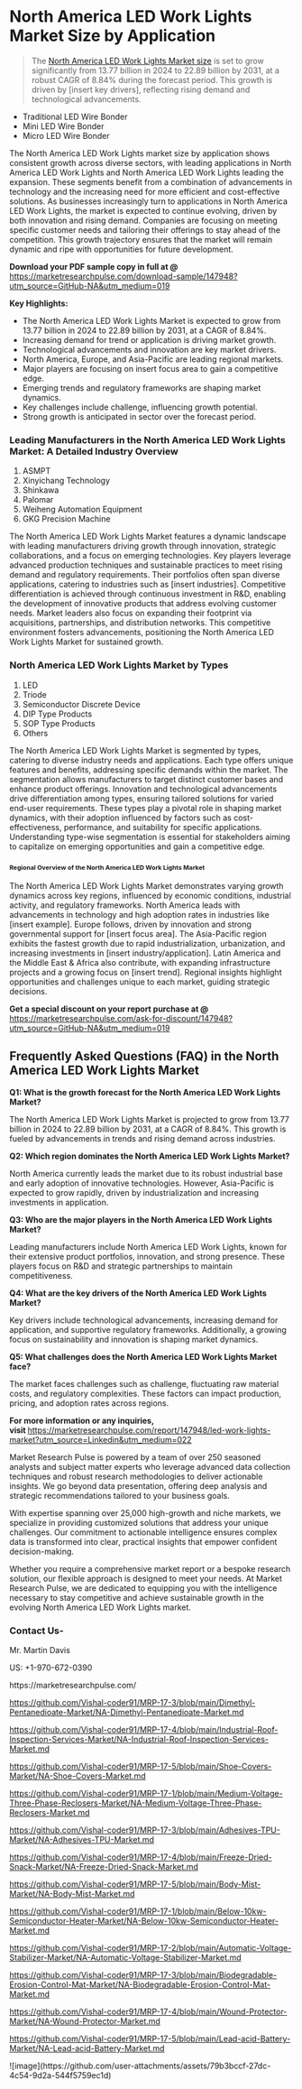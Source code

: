 <h1>North America LED Work Lights Market&nbsp;Size by Application</h1><blockquote><p>The <a href="https://marketresearchpulse.com/download-sample/147948?utm_source=GitHub-NA&amp;utm_medium=019">North America LED Work Lights Market size</a> is set to grow significantly from 13.77 billion in 2024 to 22.89 billion by 2031, at a robust CAGR of 8.84% during the forecast period. This growth is driven by [insert key drivers], reflecting rising demand and technological advancements.</p></blockquote><ul><li>Traditional LED Wire Bonder<li> Mini LED Wire Bonder<li> Micro LED Wire Bonder</li></ul><p>The North America LED Work Lights market size by application shows consistent growth across diverse sectors, with leading applications in North America LED Work Lights and North America LED Work Lights leading the expansion. These segments benefit from a combination of advancements in technology and the increasing need for more efficient and cost-effective solutions. As businesses increasingly turn to applications in North America LED Work Lights, the market is expected to continue evolving, driven by both innovation and rising demand. Companies are focusing on meeting specific customer needs and tailoring their offerings to stay ahead of the competition. This growth trajectory ensures that the market will remain dynamic and ripe with opportunities for future development.</p><p><strong>Download your PDF sample copy in full at @ </strong><a href="https://marketresearchpulse.com/download-sample/147948?utm_source=GitHub-NA&amp;utm_medium=019">https://marketresearchpulse.com/download-sample/147948?utm_source=GitHub-NA&amp;utm_medium=019</a></p><p><strong>Key Highlights: </strong></p><ul><li>The North America LED Work Lights Market is expected to grow from 13.77 billion in 2024 to 22.89 billion by 2031, at a CAGR of 8.84%.</li><li>Increasing demand for trend or application is driving market growth.</li><li>Technological advancements and innovation are key market drivers.</li><li>North America, Europe, and Asia-Pacific are leading regional markets.</li><li>Major players are focusing on insert focus area to gain a competitive edge.</li><li>Emerging trends and regulatory frameworks are shaping market dynamics.</li><li>Key challenges include challenge, influencing growth potential.</li><li>Strong growth is anticipated in sector over the forecast period.</li></ul><h3>Leading Manufacturers in the North America LED Work Lights Market: A Detailed Industry Overview</h3><ol><li>ASMPT</li><li>Xinyichang Technology</li><li>Shinkawa</li><li>Palomar</li><li>Weiheng Automation Equipment</li><li>GKG Precision Machine</li></ol><div class="flex max-w-full flex-col flex-grow"><div class="min-h-8 text-message flex w-full flex-col items-end gap-2 whitespace-normal break-words [.text-message+&amp;]:mt-5" dir="auto" data-message-author-role="assistant" data-message-id="fd8432e4-4910-450d-b182-61b7bfb0a01f" data-message-model-slug="gpt-4o"><div class="flex w-full flex-col gap-1 empty:hidden first:pt-[3px]"><div class="markdown prose w-full break-words dark:prose-invert light"><p>The North America LED Work Lights Market features a dynamic landscape with leading manufacturers driving growth through innovation, strategic collaborations, and a focus on emerging technologies. Key players leverage advanced production techniques and sustainable practices to meet rising demand and regulatory requirements. Their portfolios often span diverse applications, catering to industries such as [insert industries]. Competitive differentiation is achieved through continuous investment in R&amp;D, enabling the development of innovative products that address evolving customer needs. Market leaders also focus on expanding their footprint via acquisitions, partnerships, and distribution networks. This competitive environment fosters advancements, positioning the North America LED Work Lights Market for sustained growth.</p></div></div></div></div><h3>North America LED Work Lights Market by Types</h3><ol><li>LED<li> Triode<li> Semiconductor Discrete Device<li> DIP Type Products<li> SOP Type Products<li> Others</li></ol><div class="flex max-w-full flex-col flex-grow"><div class="min-h-8 text-message flex w-full flex-col items-end gap-2 whitespace-normal break-words [.text-message+&amp;]:mt-5" dir="auto" data-message-author-role="assistant" data-message-id="084470be-0bb7-4664-bddf-5156b4f41249" data-message-model-slug="gpt-4o-mini"><div class="flex w-full flex-col gap-1 empty:hidden first:pt-[3px]"><div class="markdown prose w-full break-words dark:prose-invert light"><p>The North America LED Work Lights Market is segmented by types, catering to diverse industry needs and applications. Each type offers unique features and benefits, addressing specific demands within the market. The segmentation allows manufacturers to target distinct customer bases and enhance product offerings. Innovation and technological advancements drive differentiation among types, ensuring tailored solutions for varied end-user requirements. These types play a pivotal role in shaping market dynamics, with their adoption influenced by factors such as cost-effectiveness, performance, and suitability for specific applications. Understanding type-wise segmentation is essential for stakeholders aiming to capitalize on emerging opportunities and gain a competitive edge.</p></div></div></div></div><h3><span style="font-size: 11px;">Regional Overview of the North America LED Work Lights Market</span></h3><div class="flex max-w-full flex-col flex-grow"><div class="min-h-8 text-message flex w-full flex-col items-end gap-2 whitespace-normal break-words [.text-message+&amp;]:mt-5" dir="auto" data-message-author-role="assistant" data-message-id="e9038762-ce64-4e30-91c9-9bd413514231" data-message-model-slug="gpt-4o-mini"><div class="flex w-full flex-col gap-1 empty:hidden first:pt-[3px]"><div class="markdown prose w-full break-words dark:prose-invert light"><p>The North America LED Work Lights Market demonstrates varying growth dynamics across key regions, influenced by economic conditions, industrial activity, and regulatory frameworks. North America leads with advancements in technology and high adoption rates in industries like [insert example]. Europe follows, driven by innovation and strong governmental support for [insert focus area]. The Asia-Pacific region exhibits the fastest growth due to rapid industrialization, urbanization, and increasing investments in [insert industry/application]. Latin America and the Middle East &amp; Africa also contribute, with expanding infrastructure projects and a growing focus on [insert trend]. Regional insights highlight opportunities and challenges unique to each market, guiding strategic decisions.</p></div></div></div></div><p><strong>Get a special discount on your report purchase at @ </strong><a href="https://marketresearchpulse.com/ask-for-discount/147948?utm_source=GitHub-NA&amp;utm_medium=019">https://marketresearchpulse.com/ask-for-discount/147948?utm_source=GitHub-NA&amp;utm_medium=019</a></p><h2>Frequently Asked Questions (FAQ) in the North America LED Work Lights Market</h2><p><strong>Q1: What is the growth forecast for the North America LED Work Lights Market?</strong></p><p>The North America LED Work Lights Market is projected to grow from 13.77 billion in 2024 to 22.89 billion by 2031, at a CAGR of 8.84%. This growth is fueled by advancements in trends and rising demand across industries.</p><p><strong>Q2: Which region dominates the North America LED Work Lights Market?</strong></p><p>North America currently leads the market due to its robust industrial base and early adoption of innovative technologies. However, Asia-Pacific is expected to grow rapidly, driven by industrialization and increasing investments in application.</p><p><strong>Q3: Who are the major players in the North America LED Work Lights Market?</strong></p><p>Leading manufacturers include North America LED Work Lights, known for their extensive product portfolios, innovation, and strong presence. These players focus on R&amp;D and strategic partnerships to maintain competitiveness.</p><p><strong>Q4: What are the key drivers of the North America LED Work Lights Market?</strong></p><p>Key drivers include technological advancements, increasing demand for application, and supportive regulatory frameworks. Additionally, a growing focus on sustainability and innovation is shaping market dynamics.</p><p><strong>Q5: What challenges does the North America LED Work Lights Market face?</strong></p><p>The market faces challenges such as challenge, fluctuating raw material costs, and regulatory complexities. These factors can impact production, pricing, and adoption rates across regions.</p><p><strong>For more information or any inquiries, visit&nbsp;</strong><a href="https://marketresearchpulse.com/report/147948/led-work-lights-market?utm_source=Linkedin&utm_medium=022">https://marketresearchpulse.com/report/147948/led-work-lights-market?utm_source=Linkedin&utm_medium=022</a></p><p>Market Research Pulse is powered by a team of over 250 seasoned analysts and subject matter experts who leverage advanced data collection techniques and robust research methodologies to deliver actionable insights. We go beyond data presentation, offering deep analysis and strategic recommendations tailored to your business goals.</p><p>With expertise spanning over 25,000 high-growth and niche markets, we specialize in providing customized solutions that address your unique challenges. Our commitment to actionable intelligence ensures complex data is transformed into clear, practical insights that empower confident decision-making.</p><p>Whether you require a comprehensive market report or a bespoke research solution, our flexible approach is designed to meet your needs. At Market Research Pulse, we are dedicated to equipping you with the intelligence necessary to stay competitive and achieve sustainable growth in the evolving North America LED Work Lights market.</p><h3><strong>Contact Us-</strong></h3><p>Mr. Martin Davis</p><p>US: +1-970-672-0390</p><p>https://marketresearchpulse.com/</p><p><a href="https://github.com/Vishal-coder91/MRP-17-3/blob/main/Dimethyl-Pentanedioate-Market/NA-Dimethyl-Pentanedioate-Market.md">https://github.com/Vishal-coder91/MRP-17-3/blob/main/Dimethyl-Pentanedioate-Market/NA-Dimethyl-Pentanedioate-Market.md</a></p><p><a href="https://github.com/Vishal-coder91/MRP-17-4/blob/main/Industrial-Roof-Inspection-Services-Market/NA-Industrial-Roof-Inspection-Services-Market.md">https://github.com/Vishal-coder91/MRP-17-4/blob/main/Industrial-Roof-Inspection-Services-Market/NA-Industrial-Roof-Inspection-Services-Market.md</a></p><p><a href="https://github.com/Vishal-coder91/MRP-17-5/blob/main/Shoe-Covers-Market/NA-Shoe-Covers-Market.md">https://github.com/Vishal-coder91/MRP-17-5/blob/main/Shoe-Covers-Market/NA-Shoe-Covers-Market.md</a></p><p><a href="https://github.com/Vishal-coder91/MRP-17-1/blob/main/Medium-Voltage-Three-Phase-Reclosers-Market/NA-Medium-Voltage-Three-Phase-Reclosers-Market.md">https://github.com/Vishal-coder91/MRP-17-1/blob/main/Medium-Voltage-Three-Phase-Reclosers-Market/NA-Medium-Voltage-Three-Phase-Reclosers-Market.md</a></p><p><a href="https://github.com/Vishal-coder91/MRP-17-3/blob/main/Adhesives-TPU-Market/NA-Adhesives-TPU-Market.md">https://github.com/Vishal-coder91/MRP-17-3/blob/main/Adhesives-TPU-Market/NA-Adhesives-TPU-Market.md</a></p><p><a href="https://github.com/Vishal-coder91/MRP-17-4/blob/main/Freeze-Dried-Snack-Market/NA-Freeze-Dried-Snack-Market.md">https://github.com/Vishal-coder91/MRP-17-4/blob/main/Freeze-Dried-Snack-Market/NA-Freeze-Dried-Snack-Market.md</a></p><p><a href="https://github.com/Vishal-coder91/MRP-17-5/blob/main/Body-Mist-Market/NA-Body-Mist-Market.md">https://github.com/Vishal-coder91/MRP-17-5/blob/main/Body-Mist-Market/NA-Body-Mist-Market.md</a></p><p><a href="https://github.com/Vishal-coder91/MRP-17-1/blob/main/Below-10kw-Semiconductor-Heater-Market/NA-Below-10kw-Semiconductor-Heater-Market.md">https://github.com/Vishal-coder91/MRP-17-1/blob/main/Below-10kw-Semiconductor-Heater-Market/NA-Below-10kw-Semiconductor-Heater-Market.md</a></p><p><a href="https://github.com/Vishal-coder91/MRP-17-2/blob/main/Automatic-Voltage-Stabilizer-Market/NA-Automatic-Voltage-Stabilizer-Market.md">https://github.com/Vishal-coder91/MRP-17-2/blob/main/Automatic-Voltage-Stabilizer-Market/NA-Automatic-Voltage-Stabilizer-Market.md</a></p><p><a href="https://github.com/Vishal-coder91/MRP-17-3/blob/main/Biodegradable-Erosion-Control-Mat-Market/NA-Biodegradable-Erosion-Control-Mat-Market.md">https://github.com/Vishal-coder91/MRP-17-3/blob/main/Biodegradable-Erosion-Control-Mat-Market/NA-Biodegradable-Erosion-Control-Mat-Market.md</a></p><p><a href="https://github.com/Vishal-coder91/MRP-17-4/blob/main/Wound-Protector-Market/NA-Wound-Protector-Market.md">https://github.com/Vishal-coder91/MRP-17-4/blob/main/Wound-Protector-Market/NA-Wound-Protector-Market.md</a></p><p><a href="https://github.com/Vishal-coder91/MRP-17-5/blob/main/Lead-acid-Battery-Market/NA-Lead-acid-Battery-Market.md">https://github.com/Vishal-coder91/MRP-17-5/blob/main/Lead-acid-Battery-Market/NA-Lead-acid-Battery-Market.md</a></p>
![image](https://github.com/user-attachments/assets/79b3bccf-27dc-4c54-9d2a-544f5759ec1d)
